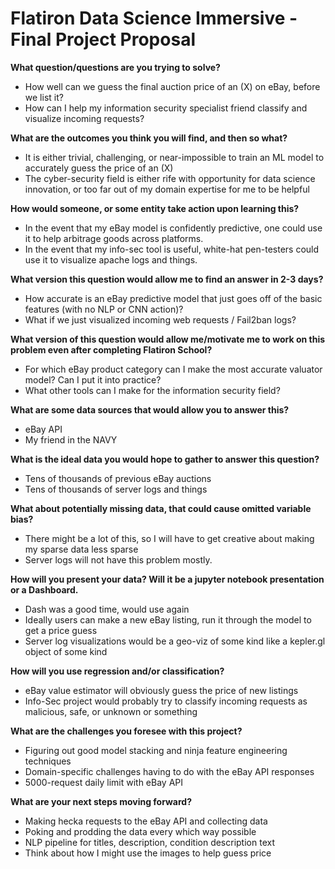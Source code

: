 
# Flatiron Data Science Immersive - Final Project Proposal


__What question/questions are you trying to solve?__
* How well can we guess the final auction price of an (X) on eBay, before we list it?
* How can I help my information security specialist friend classify and visualize incoming requests?


__What are the outcomes you think you will find, and then so what?__

* It is either trivial, challenging, or near-impossible to train an ML model to accurately guess the price of an (X)
* The cyber-security field is either rife with opportunity for data science innovation, or too far out of my domain expertise for me to be helpful


__How would someone, or some entity take action upon learning this?__
* In the event that my eBay model is confidently predictive, one could use it to help arbitrage goods across platforms.
* In the event that my info-sec tool is useful, white-hat pen-testers could use it to visualize apache logs and things.


__What version this question would allow me to find an answer in 2-3 days?__
* How accurate is an eBay predictive model that just goes off of the basic features (with no NLP or CNN action)?
* What if we just visualized incoming web requests / Fail2ban logs?


__What version of this question would allow me/motivate me to work on this problem even after completing Flatiron School?__
* For which eBay product category can I make the most accurate valuator model? Can I put it into practice?
* What other tools can I make for the information security field?


__What are some data sources that would allow you to answer this?__
* eBay API
* My friend in the NAVY


__What is the ideal data you would hope to gather to answer this question?__
* Tens of thousands of previous eBay auctions
* Tens of thousands of server logs and things


__What about potentially missing data, that could cause omitted variable bias?__
* There might be a lot of this, so I will have to get creative about making my sparse data less sparse
* Server logs will not have this problem mostly.


__How will you present your data? Will it be a jupyter notebook presentation or a Dashboard.__
* Dash was a good time, would use again
* Ideally users can make a new eBay listing, run it through the model to get a price guess
* Server log visualizations would be a geo-viz of some kind like a kepler.gl object of some kind


__How will you use regression and/or classification?__
* eBay value estimator will obviously guess the price of new listings
* Info-Sec project would probably try to classify incoming requests as malicious, safe, or unknown or something


__What are the challenges you foresee with this project?__
* Figuring out good model stacking and ninja feature engineering techniques
* Domain-specific challenges having to do with the eBay API responses
* 5000-request daily limit with eBay API


__What are your next steps moving forward?__
* Making hecka requests to the eBay API and collecting data
* Poking and prodding the data every which way possible
* NLP pipeline for titles, description, condition description text
* Think about how I might use the images to help guess price
